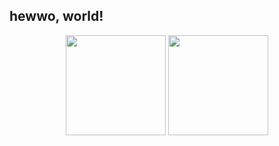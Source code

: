 ## hewwo, world!


<div align="center">
  <img height="160em" src="https://github-readme-stats.vercel.app/api?username=AnotherProgrammerrr&show_icons=true&include_all_commits=true&count_private=true"/>
  <img height="160em" src="https://github-readme-stats.vercel.app/api/top-langs/?username=AnotherProgrammerrr&layout=compact&langs_count=7"/>


